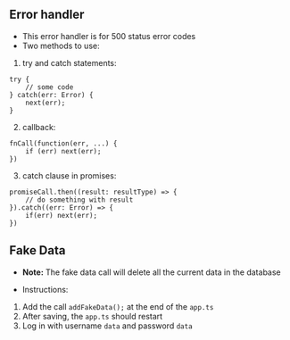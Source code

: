 ## Error handler

- This error handler is for 500 status error codes
- Two methods to use:

1. try and catch statements:

```
try {
    // some code
} catch(err: Error) {
    next(err);
}
```

2. callback:

```
fnCall(function(err, ...) {
    if (err) next(err);
})
```

3. catch clause in promises:

```
promiseCall.then((result: resultType) => {
    // do something with result
}).catch((err: Error) => {
    if(err) next(err);
})
```

## Fake Data

- **Note:** The fake data call will delete all the current data in the database

- Instructions:

1. Add the call `addFakeData();` at the end of the `app.ts`
2. After saving, the `app.ts` should restart
3. Log in with username `data` and password `data`
